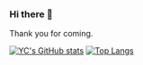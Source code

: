 ### Hi there 👋

Thank you for coming. 

[![YC's GitHub stats](https://github-readme-stats.vercel.app/api?username=ycyoondev)](https://github.com/anuraghazra/github-readme-stats)
[![Top Langs](https://github-readme-stats.vercel.app/api/top-langs/?username=ycyoondev)](https://github.com/anuraghazra/github-readme-stats)

